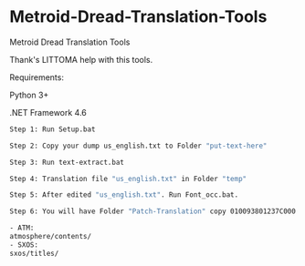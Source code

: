 # Metroid-Dread-Translation-Tools
Metroid Dread Translation Tools

Thank's LITTOMA help with this tools.

Requirements:

Python 3+

.NET Framework 4.6
```bash
Step 1: Run Setup.bat

Step 2: Copy your dump us_english.txt to Folder "put-text-here" 

Step 3: Run text-extract.bat

Step 4: Translation file "us_english.txt" in Folder "temp"

Step 5: After edited "us_english.txt". Run Font_occ.bat.

Step 6: You will have Folder "Patch-Translation" copy 010093801237C000 to Mod folder layerfs.

- ATM:
atmosphere/contents/
- SXOS:
sxos/titles/
```
